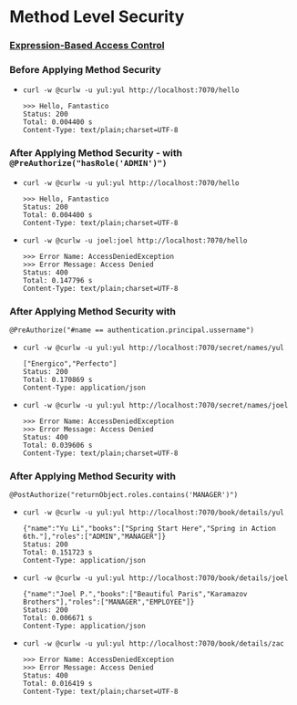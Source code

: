 # Method Level Security

### [Expression-Based Access Control](https://docs.spring.io/spring-security/reference/5.8/servlet/authorization/expression-based.html)

### Before Applying Method Security
- ` curl -w @curlw -u yul:yul http://localhost:7070/hello ` 
    ``` 
    >>> Hello, Fantastico
    Status: 200                           
    Total: 0.004400 s                     
    Content-Type: text/plain;charset=UTF-8
    ```

### After Applying Method Security - with ` @PreAuthorize("hasRole('ADMIN')") `
- ` curl -w @curlw -u yul:yul http://localhost:7070/hello ` 
    ``` 
    >>> Hello, Fantastico
    Status: 200                           
    Total: 0.004400 s                     
    Content-Type: text/plain;charset=UTF-8
    ```
- ` curl -w @curlw -u joel:joel http://localhost:7070/hello `
    ``` 
    >>> Error Name: AccessDeniedException
    >>> Error Message: Access Denied     
    Status: 400                           
    Total: 0.147796 s                     
    Content-Type: text/plain;charset=UTF-8
    ```

### After Applying Method Security with 
   ``` @PreAuthorize("#name == authentication.principal.ussername") ```
- ` curl -w @curlw -u yul:yul http://localhost:7070/secret/names/yul ` 
    ``` 
    ["Energico","Perfecto"]
    Status: 200
    Total: 0.170869 s
    Content-Type: application/json
    ```
- ` curl -w @curlw -u yul:yul http://localhost:7070/secret/names/joel `
    ``` 
    >>> Error Name: AccessDeniedException
    >>> Error Message: Access Denied
    Status: 400
    Total: 0.039606 s
    Content-Type: text/plain;charset=UTF-8
    ```

### After Applying Method Security with 
``` @PostAuthorize("returnObject.roles.contains('MANAGER')") ```
- ` curl -w @curlw -u yul:yul http://localhost:7070/book/details/yul `
    ``` 
    {"name":"Yu Li","books":["Spring Start Here","Spring in Action 6th."],"roles":["ADMIN","MANAGER"]}
    Status: 200                   
    Total: 0.151723 s             
    Content-Type: application/json
    ```
- ` curl -w @curlw -u yul:yul http://localhost:7070/book/details/joel `
    ``` 
    {"name":"Joel P.","books":["Beautiful Paris","Karamazov Brothers"],"roles":["MANAGER","EMPLOYEE"]}
    Status: 200                   
    Total: 0.006671 s             
    Content-Type: application/json
    ```
  
- ` curl -w @curlw -u yul:yul http://localhost:7070/book/details/zac `
    ``` 
    >>> Error Name: AccessDeniedException
    >>> Error Message: Access Denied     
    Status: 400                           
    Total: 0.016419 s                     
    Content-Type: text/plain;charset=UTF-8
    ```